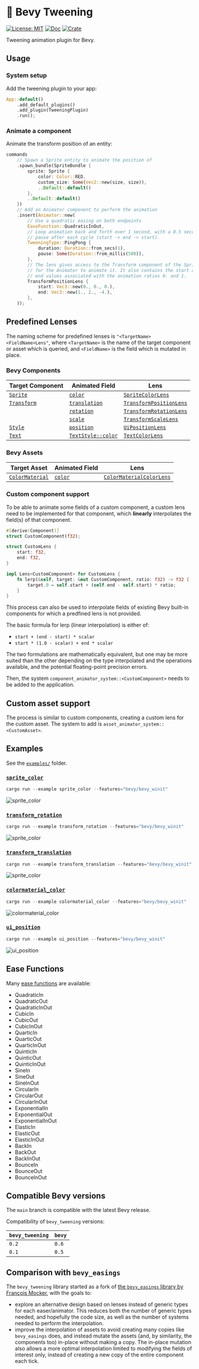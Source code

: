 # 🍃 Bevy Tweening

[![License: MIT](https://img.shields.io/badge/License-MIT-yellow.svg)](https://opensource.org/licenses/MIT) [![Doc](https://docs.rs/bevy_tweening/badge.svg)](https://docs.rs/bevy_tweening) [![Crate](https://img.shields.io/crates/v/bevy_tweening.svg)](https://crates.io/crates/bevy_tweening)

Tweening animation plugin for Bevy.

## Usage

### System setup

Add the tweening plugin to your app:

```rust
App::default()
    .add_default_plugins()
    .add_plugin(TweeningPlugin)
    .run();
```

### Animate a component

Animate the transform position of an entity:

```rust
commands
    // Spawn a Sprite entity to animate the position of
    .spawn_bundle(SpriteBundle {
        sprite: Sprite {
            color: Color::RED,
            custom_size: Some(Vec2::new(size, size)),
            ..Default::default()
        },
        ..Default::default()
    })
    // Add an Animator component to perform the animation
    .insert(Animator::new(
        // Use a quadratic easing on both endpoints
        EaseFunction::QuadraticInOut,
        // Loop animation back and forth over 1 second, with a 0.5 second
        // pause after each cycle (start -> end -> start).
        TweeningType::PingPong {
            duration: Duration::from_secs(1),
            pause: Some(Duration::from_millis(500)),
        },
        // The lens gives access to the Transform component of the Sprite,
        // for the Animator to animate it. It also contains the start and
        // end values associated with the animation ratios 0. and 1.
        TransformPositionLens {
            start: Vec3::new(0., 0., 0.),
            end: Vec3::new(1., 2., -4.),
        },
    ));
```

## Predefined Lenses

The naming scheme for predefined lenses is `"<TargetName><FieldName>Lens"`, where `<TargetName>` is the name of the target component or asset which is queried, and `<FieldName>` is the field which is mutated in place.

### Bevy Components

| Target Component | Animated Field | Lens |
|---|---|---|
| [`Sprite`](https://docs.rs/bevy/0.6.0/bevy/sprite/struct.Sprite.html) | [`color`](https://docs.rs/bevy/0.6.0/bevy/sprite/struct.Sprite.html#structfield.color) | [`SpriteColorLens`](https://docs.rs/bevy_tweening/latest/bevy_tweening/struct.SpriteColorLens.html) |
| [`Transform`](https://docs.rs/bevy/0.6.0/bevy/transform/components/struct.Transform.html) | [`translation`](https://docs.rs/bevy/0.6.0/bevy/transform/components/struct.Transform.html#structfield.translation) | [`TransformPositionLens`](https://docs.rs/bevy_tweening/latest/bevy_tweening/struct.TransformPositionLens.html) |
| | [`rotation`](https://docs.rs/bevy/0.6.0/bevy/transform/components/struct.Transform.html#structfield.rotation) | [`TransformRotationLens`](https://docs.rs/bevy_tweening/latest/bevy_tweening/struct.TransformRotationLens.html) |
| | [`scale`](https://docs.rs/bevy/0.6.0/bevy/transform/components/struct.Transform.html#structfield.scale) | [`TransformScaleLens`](https://docs.rs/bevy_tweening/latest/bevy_tweening/struct.TransformScaleLens.html) |
| [`Style`](https://docs.rs/bevy/0.6.0/bevy/ui/struct.Style.html) | [`position`](https://docs.rs/bevy/0.6.0/bevy/ui/struct.Style.html#structfield.position) | [`UiPositionLens`](https://docs.rs/bevy_tweening/latest/bevy_tweening/struct.UiPositionLens.html) |
| [`Text`](https://docs.rs/bevy/0.6.0/bevy/text/struct.Text.html) | [`TextStyle::color`](https://docs.rs/bevy/0.6.0/bevy/text/struct.TextStyle.html#structfield.color) | [`TextColorLens`](https://docs.rs/bevy_tweening/latest/bevy_tweening/struct.TextColorLens.html) |

### Bevy Assets

| Target Asset | Animated Field | Lens |
|---|---|---|
| [`ColorMaterial`](https://docs.rs/bevy/0.6.0/bevy/sprite/struct.ColorMaterial.html) | [`color`](https://docs.rs/bevy/0.6.0/bevy/sprite/struct.ColorMaterial.html#structfield.color) | [`ColorMaterialColorLens`](https://docs.rs/bevy_tweening/latest/bevy_tweening/struct.ColorMaterialColorLens.html) |

### Custom component support

To be able to animate some fields of a custom component, a custom lens need to be implemented for that component, which **linearly** interpolates the field(s) of that component.

```rust
#[derive(Component)]
struct CustomComponent(f32);

struct CustomLens {
    start: f32,
    end: f32,
}

impl Lens<CustomComponent> for CustomLens {
    fn lerp(&self, target: &mut CustomComponent, ratio: f32) -> f32 {
        target.0 = self.start + (self.end - self.start) * ratio;
    }
}
```

This process can also be used to interpolate fields of existing Bevy built-in components for which a predfined lens is not provided.

The basic formula for lerp (linear interpolation) is either of:

- `start + (end - start) * scalar`
- `start * (1.0 - scalar) + end * scalar`

The two formulations are mathematically equivalent, but one may be more suited than the other depending on the type interpolated and the operations available, and the potential floating-point precision errors.

Then, the system `component_animator_system::<CustomComponent>` needs to be added to the application.

## Custom asset support

The process is similar to custom components, creating a custom lens for the custom asset. The system to add is `asset_animator_system::<CustomAsset>`.

## Examples

See the [`examples/`](https://github.com/djeedai/bevy_tweening/tree/main/examples) folder.

### [`sprite_color`](examples/sprite_color.rs)

```rust
cargo run --example sprite_color --features="bevy/bevy_winit"
```

![sprite_color](https://raw.githubusercontent.com/djeedai/bevy_tweening/main/examples/sprite_color.gif)

### [`transform_rotation`](examples/transform_rotation.rs)

```rust
cargo run --example transform_rotation --features="bevy/bevy_winit"
```

![sprite_color](https://raw.githubusercontent.com/djeedai/bevy_tweening/main/examples/transform_rotation.gif)

### [`transform_translation`](examples/transform_translation.rs)

```rust
cargo run --example transform_translation --features="bevy/bevy_winit"
```

![sprite_color](https://raw.githubusercontent.com/djeedai/bevy_tweening/main/examples/transform_translation.gif)

### [`colormaterial_color`](examples/colormaterial_color.rs)

```rust
cargo run --example colormaterial_color --features="bevy/bevy_winit"
```

![colormaterial_color](https://raw.githubusercontent.com/djeedai/bevy_tweening/main/examples/colormaterial_color.gif)

### [`ui_position`](examples/ui_position.rs)

```rust
cargo run --example ui_position --features="bevy/bevy_winit"
```

![ui_position](https://raw.githubusercontent.com/djeedai/bevy_tweening/main/examples/ui_position.gif)

## Ease Functions

Many [ease functions](https://docs.rs/interpolation/0.2.0/interpolation/enum.EaseFunction.html) are available:

- QuadraticIn
- QuadraticOut
- QuadraticInOut
- CubicIn
- CubicOut
- CubicInOut
- QuarticIn
- QuarticOut
- QuarticInOut
- QuinticIn
- QuinticOut
- QuinticInOut
- SineIn
- SineOut
- SineInOut
- CircularIn
- CircularOut
- CircularInOut
- ExponentialIn
- ExponentialOut
- ExponentialInOut
- ElasticIn
- ElasticOut
- ElasticInOut
- BackIn
- BackOut
- BackInOut
- BounceIn
- BounceOut
- BounceInOut

## Compatible Bevy versions

The `main` branch is compatible with the latest Bevy release.

Compatibility of `bevy_tweening` versions:

| `bevy_tweening` | `bevy` |
| :--             | :--    |
| `0.2`           | `0.6`  |
| `0.1`           | `0.5`  |

## Comparison with `bevy_easings`

The `bevy_tweening` library started as a fork of [the `bevy_easings` library by François Mocker](https://github.com/vleue/bevy_easings), with the goals to:

- explore an alternative design based on lenses instead of generic types for each easer/animator. This reduces both the number of generic types needed, and hopefully the code size, as well as the number of systems needed to perform the interpolation.
- improve the interpolation of assets to avoid creating many copies like `bevy_easings` does, and instead mutate the assets (and, by similarity, the components too) in-place without making a copy. The in-place mutation also allows a more optimal interpolation limited to modifying the fields of interest only, instead of creating a new copy of the entire component each tick.
